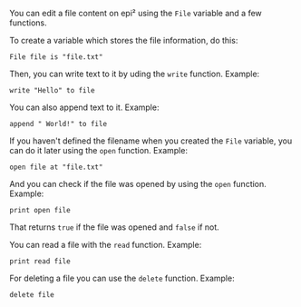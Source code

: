 You can edit a file content on epi² using the `File` variable and a few functions.

To create a variable which stores the file information, do this:
```
File file is "file.txt"
```

Then, you can write text to it by uding the `write` function. Example: 
```
write "Hello" to file
```

You can also append text to it. Example:
```
append " World!" to file
```

If you haven't defined the filename when you created the `File` variable, you can do it later using the `open` function. Example:
```
open file at "file.txt"
```
And you can check if the file was opened by using the `open` function. Example:
```
print open file
```
That returns `true` if the file was opened and `false` if not.

You can read a file with the `read` function. Example:
```
print read file
```

For deleting a file you can use the `delete` function. Example:
```
delete file
```
